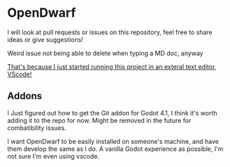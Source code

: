 # OpenDwarf

I will look at pull requests or issues on this repository, feel free to share ideas or give suggestions!


Weird issue not being able to delete when typing a MD doc, anyway

[That's because I just started running this project in an exteral text editor, VScode!](https://www.showwcase.com/show/34429/effortless-scripting-in-godot-4-with-visual-studio-code-a-step-by-step-guide)

## Addons

I Just figured out how to get the Git addon for Godot 4.1, I think it's worth adding it to the repo for now. Might be removed in the future for combatibility issues.

I want OpenDwarf to be easily installed on someone's machine, and have them develop
the same as I do. A vanilla Godot experience as possible, I'm not sure I'm even using vscode.
